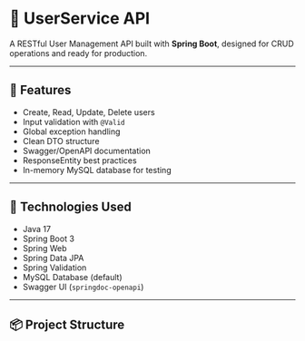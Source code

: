 # 🧩 UserService API

A RESTful User Management API built with **Spring Boot**, designed for CRUD operations and ready for production.

---

## 🔧 Features

- Create, Read, Update, Delete users
- Input validation with `@Valid`
- Global exception handling
- Clean DTO structure
- Swagger/OpenAPI documentation
- ResponseEntity best practices
- In-memory MySQL database for testing

---

## 🚀 Technologies Used

- Java 17
- Spring Boot 3
- Spring Web
- Spring Data JPA
- Spring Validation
- MySQL Database (default)
- Swagger UI (`springdoc-openapi`)

---

## 📦 Project Structure

